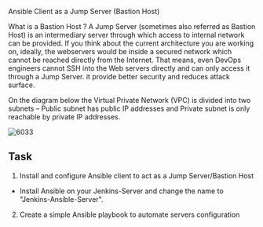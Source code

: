 Ansible Client as a Jump Server (Bastion Host)

What is a Bastion Host ?
A Jump Server (sometimes also referred as Bastion Host) is an intermediary server through which access to internal network can be provided. If you think about the current architecture you are working on, ideally, the webservers would be inside a secured network which cannot be reached directly from the Internet. That means, even DevOps engineers cannot SSH into the Web servers directly and can only access it through a Jump Server. it provide better security and reduces attack surface.

On the diagram below the Virtual Private Network (VPC) is divided into two subnets – Public subnet has public IP addresses and Private
subnet is only reachable by private IP addresses.


![6033](https://user-images.githubusercontent.com/85270361/210153615-ea6cf398-05d3-45d0-9ea4-6daffac7fa4c.PNG)


## Task
1. Install and configure Ansible client to act as a Jump Server/Bastion Host
- Install Ansible on your Jenkins-Server and change the name to "Jenkins-Ansible-Server".

2. Create a simple Ansible playbook to automate servers configuration



